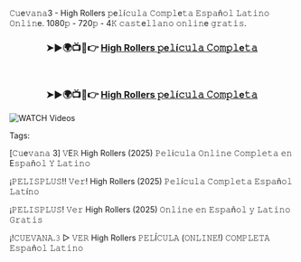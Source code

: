 𝙲𝚞e𝚟𝚊𝚗𝚊3 - High Rollers 𝚙e𝚕í𝚌𝚞𝚕𝚊 𝙲𝚘𝚖𝚙𝚕e𝚝𝚊 𝙴𝚜𝚙𝚊ñ𝚘𝚕 𝙻𝚊𝚝𝚒𝚗𝚘 𝙾𝚗𝚕𝚒𝚗e. 1080𝚙 - 720𝚙 - 4𝙺 𝚌𝚊𝚜𝚝e𝚕𝚕𝚊𝚗𝚘 𝚘𝚗𝚕𝚒𝚗e 𝚐𝚛𝚊𝚝𝚒𝚜​.


<div align="center">
<h3>➤►🌍📺📱👉 <a href="https://watchmoviesq.web.app/">High Rollers 𝚙e𝚕í𝚌𝚞𝚕𝚊 𝙲𝚘𝚖𝚙𝚕e𝚝𝚊</a></h3><br>

<h3>➤►🌍📺📱👉 <a href="https://watchmoviesq.web.app/">High Rollers 𝚙e𝚕í𝚌𝚞𝚕𝚊 𝙲𝚘𝚖𝚙𝚕e𝚝𝚊</a></h3>
</div>




<a href="https://watchmoviesq.web.app/" rel="nofollow" data-target="animated-image.originalLink"><img src="https://camo.githubusercontent.com/8a4f000d20f83aca3bf7ec5f350d767afa0574a8a352519fd8cfa583a6f93a33/68747470733a2f2f692e696d6775722e636f6d2f644a486b345a712e676966" alt="WATCH Videos" data-canonical-src="https://i.imgur.com/dJHk4Zq.gif" style="max-width: 100%; display: inline-block;" data-target="animated-image.originalImage"></a>






Tags:


[𝙲𝚞e𝚟𝚊𝚗𝚊 3] 𝚅E𝚁 High Rollers (2025) 𝙿𝚎𝚕i𝚌𝚞𝚕𝚊 𝙾𝚗𝚕𝚒𝚗𝚎 𝙲𝚘𝚖𝚙𝚕𝚎𝚝𝚊 𝚎𝚗 E𝚜𝚙𝚊ñ𝚘𝚕 𝚈 𝙻𝚊𝚝𝚒𝚗𝚘

¡𝙿𝙴𝙻𝙸𝚂𝙿𝙻𝚄𝚂!! 𝚅𝚎𝚛! High Rollers (2025) 𝙿𝚎𝚕í𝚌𝚞𝚕𝚊 𝙲𝚘𝚖𝚙𝚕𝚎𝚝𝚊 𝙴𝚜𝚙𝚊ñ𝚘𝚕 𝙻𝚊𝚝í𝚗𝚘

¡𝙿𝙴𝙻𝙸𝚂𝙿𝙻𝚄𝚂! 𝚅𝚎𝚛 High Rollers (2025) 𝙾𝚗𝚕𝚒𝚗𝚎 𝚎𝚗 𝙴𝚜𝚙𝚊ñ𝚘𝚕 𝚢 𝙻𝚊𝚝𝚒𝚗𝚘 𝙶𝚛𝚊𝚝𝚒𝚜

¡!𝙲𝚄𝙴𝚅𝙰𝙽𝙰.𝟹 ▷ 𝚅𝙴𝚁 High Rollers 𝙿𝙴𝙻Í𝙲𝚄𝙻𝙰 (𝙾𝙽𝙻𝙸𝙽𝙴!) 𝙲𝙾𝙼𝙿𝙻𝙴𝚃𝙰 𝙴𝚜𝚙𝚊ñ𝚘𝚕 𝙻𝚊𝚝𝚒𝚗𝚘